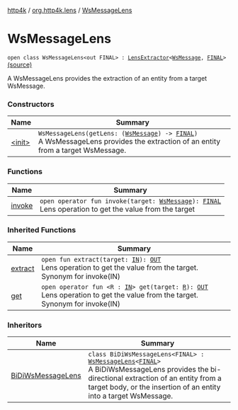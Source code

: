 [http4k](../../index.md) / [org.http4k.lens](../index.md) / [WsMessageLens](./index.md)

# WsMessageLens

`open class WsMessageLens<out FINAL> : `[`LensExtractor`](../-lens-extractor/index.md)`<`[`WsMessage`](../../org.http4k.websocket/-ws-message/index.md)`, `[`FINAL`](index.md#FINAL)`>` [(source)](https://github.com/http4k/http4k/blob/master/http4k-core/src/main/kotlin/org/http4k/lens/wsMessageLens.kt#L51)

A WsMessageLens provides the extraction of an entity from a target WsMessage.

### Constructors

| Name | Summary |
|---|---|
| [&lt;init&gt;](-init-.md) | `WsMessageLens(getLens: (`[`WsMessage`](../../org.http4k.websocket/-ws-message/index.md)`) -> `[`FINAL`](index.md#FINAL)`)`<br>A WsMessageLens provides the extraction of an entity from a target WsMessage. |

### Functions

| Name | Summary |
|---|---|
| [invoke](invoke.md) | `open operator fun invoke(target: `[`WsMessage`](../../org.http4k.websocket/-ws-message/index.md)`): `[`FINAL`](index.md#FINAL)<br>Lens operation to get the value from the target |

### Inherited Functions

| Name | Summary |
|---|---|
| [extract](../-lens-extractor/extract.md) | `open fun extract(target: `[`IN`](../-lens-extractor/index.md#IN)`): `[`OUT`](../-lens-extractor/index.md#OUT)<br>Lens operation to get the value from the target. Synonym for invoke(IN) |
| [get](../-lens-extractor/get.md) | `open operator fun <R : `[`IN`](../-lens-extractor/index.md#IN)`> get(target: `[`R`](../-lens-extractor/get.md#R)`): `[`OUT`](../-lens-extractor/index.md#OUT)<br>Lens operation to get the value from the target. Synonym for invoke(IN) |

### Inheritors

| Name | Summary |
|---|---|
| [BiDiWsMessageLens](../-bi-di-ws-message-lens/index.md) | `class BiDiWsMessageLens<FINAL> : `[`WsMessageLens`](./index.md)`<`[`FINAL`](../-bi-di-ws-message-lens/index.md#FINAL)`>`<br>A BiDiWsMessageLens provides the bi-directional extraction of an entity from a target body, or the insertion of an entity into a target WsMessage. |

